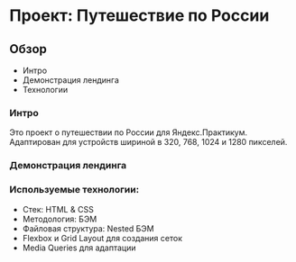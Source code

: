 # Проект: Путешествие по России

## Обзор
* Интро
* Демонстрация лендинга
* Технологии

### Интро

Это проект о путешествии по России для Яндекс.Практикум.
Адаптирован для устройств шириной в 320, 768, 1024 и 1280 пикселей.

### Демонстрация лендинга


### Используемые технологии:
* Стек: HTML & CSS
* Методология: БЭМ
* Файловая структура: Nested БЭМ
* Flexbox и Grid Layout для создания сеток
* Media Queries для адаптации 